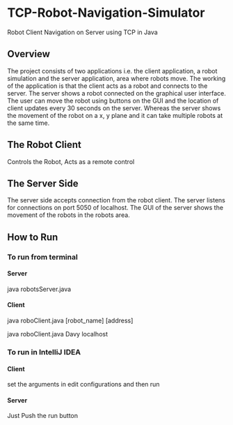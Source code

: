 # TCP-Robot-Navigation-Simulator
Robot Client Navigation on Server using TCP in Java

## Overview

The project consists of two applications i.e. the client application, a robot simulation and the server application, area where robots move. The working of the application is that the client acts as a robot and connects to the server. The server shows a robot connected on the graphical user interface. The user can move the robot using buttons on the GUI and the location of client updates every 30 seconds on the server.
Whereas the server shows the movement of the robot on a x, y plane and it can take multiple robots at the same time.

## The Robot Client

Controls the Robot, Acts as a remote control

## The Server Side

The server side accepts connection from the robot client. The server listens for connections on port 5050 of localhost. The GUI of the server shows the movement of the robots in the robots area.

## How to Run
### To run from terminal
#### Server

java robotsServer.java

#### Client

java roboClient.java [robot_name] [address]

java roboClient.java Davy localhost

### To run in IntelliJ IDEA

#### Client
set the arguments in edit configurations and then run

#### Server

Just Push the run button
